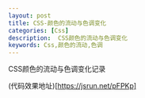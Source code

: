 ```yaml
---
layout: post
title: CSS-颜色的流动与色调变化
categories: [Css]
description:  CSS颜色的流动与色调变化
keywords: Css,颜色的流动,色调
---
```


CSS颜色的流动与色调变化记录

(代码效果地址)[https://jsrun.net/pFPKp]
